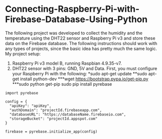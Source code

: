 # Connecting-Raspberry-Pi-with-Firebase-Database-Using-Python
The following project was developed to collect the humidity and the temperature using the DHT22 sensor and Raspberry Pi v3 and store these data on the Firebase database.
The following instructions should work with any types of projects, since the basic idea has pretty much the same logic.
My project setup:
1.	Raspberry Pi v3 model B, running Raspbian 4.9.35-v7.
2.	DHT22 sensor with 3 pins: GND, 5V and Data.
First, you must configure your Raspberry Pi with the following:
*sudo apt-get update
**sudo apt-get install python-dev
***wget https://bootstrap.pypa.io/get-pip.py
***sudo python get-pip
sudo pip install pyrebase
```
import pyrebase

config = {
  "apiKey": "apiKey",
  "authDomain": "projectId.firebaseapp.com",
  "databaseURL": "https://databaseName.firebaseio.com",
  "storageBucket": "projectId.appspot.com"
}

firebase = pyrebase.initialize_app(config)
```
